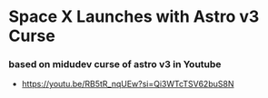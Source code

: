 # Space X Launches with Astro v3 Curse

### based on midudev curse of astro v3 in Youtube
* https://youtu.be/RB5tR_nqUEw?si=Qi3WTcTSV62buS8N
